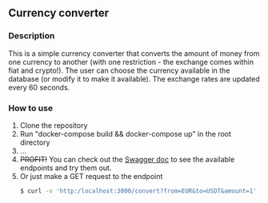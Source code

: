 ## Currency converter

### Description
This is a simple currency converter that converts the amount of money from one currency to another (with one restriction - the exchange comes within fiat and crypto!). The user can choose the currency available in the database (or modify it to make it available). The exchange rates are updated every 60 seconds.

### How to use
1. Clone the repository
2. Run "docker-compose build && docker-compose up" in the root directory
3. ...
4. ~~PROFIT!~~ You can check out the [Swagger doc](http://localhost:3000/swagger/index.html) to see the available endpoints and try them out.
5. Or just make a GET request to the endpoint
    ```bash
   $ curl -v 'http:/localhost:3000/convert?from=EUR&to=USDT&amount=1'
   ```